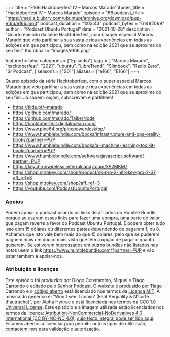 +++
title = "E166 Hacktoberfest IV –  Marcos Marado"
itunes_title = "Hacktoberfest IV –  Marcos Marado"
episode = 166
podcast_file = "https://media.blubrry.com/ubuntupt/archive.org/download/pup-e166/e166.mp3"
podcast_duration = "1:03:43"
podcast_bytes = "61482069"
author = "Podcast Ubuntu Portugal"
date = "2021-10-28"
description = "Quarto episódo da série Hacktoberfest, com o super especial Marcos Marado que veio partilhar a sua vasta e rica experiências em todas as edições em que participou, bem como na edição 2021 que se aproxima do seu fim."
thumbnail = "images/e166.png"

featured = false
categories = ["Episódio"]
tags = [
  "Marcos Marado",
  "hacktoberfest",
  "2021",
  "ubuntu",
  "LibreTrend",
  "Slimbook",
  "Radio Zero",
  "Sr Podcast",
]
seasons = ["S01"]
aliases = ["e166", "E166"]
+++

Quarto episódo da série Hacktoberfest, com o super especial Marcos Marado que veio partilhar a sua vasta e rica experiências em todas as edições em que participou, bem como na edição 2021 que se aproxima do seu fim.
Já sabem: oiçam, subscrevam e partilhem!

* https://tilde.pt/~marado
* https://github.com/marado/
* https://github.com/marado/TalkerNode
* https://hacktoberfest.digitalocean.com/
* https://www.pine64.org/pinepowerdesktop/
* https://www.humblebundle.com/books/infrastructure-and-ops-oreilly-books?partner=PUP
* https://www.humblebundle.com/books/ai-machine-learning-toolkit-books?partner=PUP
* https://www.humblebundle.com/software/javascript-software?partner=PUP
* https://keychronwireless.referralcandy.com/3P2MKM7
* https://shop.nitrokey.com/shop/product/nk-pro-2-nitrokey-pro-2-3?aff_ref=3
* https://shop.nitrokey.com/shop?aff_ref=3
* https://youtube.com/PodcastUbuntuPortugal


### Apoios
Podem apoiar o podcast usando os links de afiliados do Humble Bundle, porque ao usarem esses links para fazer uma compra, uma parte do valor que pagam reverte a favor do Podcast Ubuntu Portugal.
E podem obter tudo isso com 15 dólares ou diferentes partes dependendo de pagarem 1, ou 8.
Achamos que isto vale bem mais do que 15 dólares, pelo que se puderem paguem mais um pouco mais visto que têm a opção de pagar o quanto quiserem.
Se estiverem interessados em outros bundles não listados nas notas usem o link https://www.humblebundle.com/?partner=PUP e vão estar também a apoiar-nos.

### Atribuição e licenças
Este episódio foi produzido por Diogo Constantino, Miguel e Tiago Carrondo e editado pelo [Senhor Podcast](https://senhorpodcast.pt/).
O website é produzido por Tiago Carrondo e o [código aberto](https://gitlab.com/podcastubuntuportugal/website) está licenciado nos termos da [Licença MIT](https://gitlab.com/podcastubuntuportugal/website/main/LICENSE).
A música do genérico é: "Won't see it comin' (Feat Aequality & N'sorte d'autruche)", por Alpha Hydrae e está licenciada nos termos da [CC0 1.0 Universal License](https://creativecommons.org/publicdomain/zero/1.0/).
Este episódio e a imagem utilizada estão licenciados nos termos da licença: [Attribution-NonCommercial-NoDerivatives 4.0 International (CC BY-NC-ND 4.0)](https://creativecommons.org/licenses/by-nc-nd/4.0/), [cujo texto integral pode ser lido aqui](https://creativecommons.org/licenses/by-nc-nd/4.0/legalcode). Estamos abertos a licenciar para permitir outros tipos de utilização, [contactem-nos](https://podcastubuntuportugal.org/contactos) para validação e autorização.

